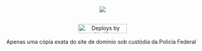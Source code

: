 <div align="center">
  <img src="https://i.imgur.com/TIsiwRv.png"><br>
  <br>
  <p>
    <a href="https://netlify.com/"><img src="https://i.imgur.com/oJjg6fA.png" alt="Deploys by Netlify" width="128" height="24"></a>
  </p>
</div>

Apenas uma cópia exata do site de dominio sob custódia da Policía Federal
